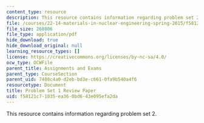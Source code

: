 ```yaml
---
content_type: resource
description: This resource contains information regarding problem set 2.
file: /courses/22-14-materials-in-nuclear-engineering-spring-2015/f58121c71035ea360bd643e095efa2da_MIT22_14S15_Pset2.pdf
file_size: 268006
file_type: application/pdf
hide_download: true
hide_download_original: null
learning_resource_types: []
license: https://creativecommons.org/licenses/by-nc-sa/4.0/
ocw_type: OCWFile
parent_title: Assignments and Exams
parent_type: CourseSection
parent_uid: 7408c4a0-d2eb-bd3e-c661-0fa9b540a4f6
resourcetype: Document
title: Problem Set 1 Review Paper
uid: f58121c7-1035-ea36-0bd6-43e095efa2da
---
```

This resource contains information regarding problem set 2.